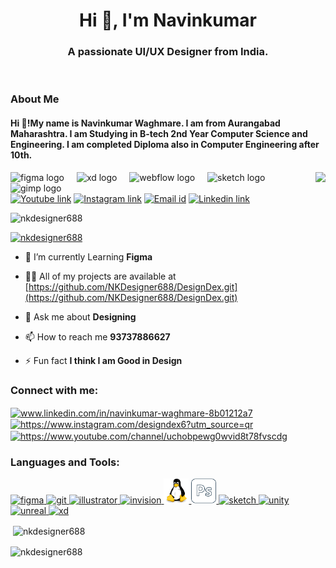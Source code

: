 <h1 align="center">Hi 👋, I'm Navinkumar</h1>
<h3 align="center">A passionate UI/UX Designer from India.</h3>
<br>
<h3>About Me</h3>
<h4 align="left">Hi 👋!My name is Navinkumar Waghmare. I am from Aurangabad Maharashtra. I am Studying in B-tech 2nd Year Computer Science and Engineering. I am completed Diploma also in Computer Engineering after 10th.</h4>



<img align="right" height="150" src="https://cdn.dribbble.com/users/2653319/screenshots/6813714/figma_logo_animation.gif"  />



<div align="left">
  <img src="https://cdn.jsdelivr.net/gh/devicons/devicon/icons/figma/figma-original.svg" height="30" alt="figma logo"  />
  <img width="12" />
  <img src="https://cdn.jsdelivr.net/gh/devicons/devicon/icons/xd/xd-plain.svg" height="30" alt="xd logo"  />
  <img width="12" />
  <img src="https://cdn.jsdelivr.net/gh/devicons/devicon/icons/webflow/webflow-original.svg" height="30" alt="webflow logo"  />
  <img width="12" />
  <img src="https://cdn.jsdelivr.net/gh/devicons/devicon/icons/sketch/sketch-original.svg" height="30" alt="sketch logo"  />
  <img width="12" />
  <img src="https://cdn.jsdelivr.net/gh/devicons/devicon/icons/gimp/gimp-original.svg" height="30" alt="gimp logo"  />
</div>



<div align="left">
<a href="https://www.youtube.com/channel/UCHObPEwg0wvID8t78Fvscdg">
  <img src="https://img.shields.io/static/v1?message=Youtube&logo=youtube&label=&color=FF0000&logoColor=white&labelColor=&style=for-the-badge" height="35" alt="Youtube link"  /></a>

<a href="https://www.instagram.com/designdex6?utm_source=qr">
  <img src="https://img.shields.io/static/v1?message=Instagram&logo=instagram&label=&color=E4405F&logoColor=white&labelColor=&style=for-the-badge" height="35" alt="Instagram link"  /></a>

<a href="navinwaghmare688@gmail.com">
  <img src="https://img.shields.io/static/v1?message=Gmail&logo=gmail&label=&color=D14836&logoColor=white&labelColor=&style=for-the-badge" height="35" alt="Email id"  /></a>

<a href="www.linkedin.com/in/navinkumar-waghmare-8b01212a7">
  <img src="https://img.shields.io/static/v1?message=LinkedIn&logo=linkedin&label=&color=0077B5&logoColor=white&labelColor=&style=for-the-badge" height="35" alt="Linkedin link"  /></a>

</div>



<p align="left"> <img src="https://komarev.com/ghpvc/?username=nkdesigner688&label=Profile%20views&color=0e75b6&style=flat" alt="nkdesigner688" /> </p>

<p align="left"> <a href="https://github.com/ryo-ma/github-profile-trophy"><img src="https://github-profile-trophy.vercel.app/?username=nkdesigner688" alt="nkdesigner688" /></a> </p>

- 🌱 I’m currently Learning **Figma**

- 👨‍💻 All of my projects are available at [https://github.com/NKDesigner688/DesignDex.git](https://github.com/NKDesigner688/DesignDex.git)

- 💬 Ask me about **Designing**

- 📫 How to reach me **93737886627**

- ⚡ Fun fact **I think I am Good in Design**

<h3 align="left">Connect with me:</h3>
<p align="left">
<a href="https://linkedin.com/in/www.linkedin.com/in/navinkumar-waghmare-8b01212a7" target="blank"><img align="center" src="https://raw.githubusercontent.com/rahuldkjain/github-profile-readme-generator/master/src/images/icons/Social/linked-in-alt.svg" alt="www.linkedin.com/in/navinkumar-waghmare-8b01212a7" height="30" width="40" /></a>
<a href="https://instagram.com/https://www.instagram.com/designdex6?utm_source=qr" target="blank"><img align="center" src="https://raw.githubusercontent.com/rahuldkjain/github-profile-readme-generator/master/src/images/icons/Social/instagram.svg" alt="https://www.instagram.com/designdex6?utm_source=qr" height="30" width="40" /></a>
<a href="https://www.youtube.com/c/https://www.youtube.com/channel/uchobpewg0wvid8t78fvscdg" target="blank"><img align="center" src="https://raw.githubusercontent.com/rahuldkjain/github-profile-readme-generator/master/src/images/icons/Social/youtube.svg" alt="https://www.youtube.com/channel/uchobpewg0wvid8t78fvscdg" height="30" width="40" /></a>
</p>

<h3 align="left">Languages and Tools:</h3>
<p align="left"> <a href="https://www.figma.com/" target="_blank" rel="noreferrer"> <img src="https://www.vectorlogo.zone/logos/figma/figma-icon.svg" alt="figma" width="40" height="40"/> </a> <a href="https://git-scm.com/" target="_blank" rel="noreferrer"> <img src="https://www.vectorlogo.zone/logos/git-scm/git-scm-icon.svg" alt="git" width="40" height="40"/> </a> <a href="https://www.adobe.com/in/products/illustrator.html" target="_blank" rel="noreferrer"> <img src="https://www.vectorlogo.zone/logos/adobe_illustrator/adobe_illustrator-icon.svg" alt="illustrator" width="40" height="40"/> </a> <a href="https://www.invisionapp.com/" target="_blank" rel="noreferrer"> <img src="https://www.vectorlogo.zone/logos/invisionapp/invisionapp-icon.svg" alt="invision" width="40" height="40"/> </a> <a href="https://www.linux.org/" target="_blank" rel="noreferrer"> <img src="https://raw.githubusercontent.com/devicons/devicon/master/icons/linux/linux-original.svg" alt="linux" width="40" height="40"/> </a> <a href="https://www.photoshop.com/en" target="_blank" rel="noreferrer"> <img src="https://raw.githubusercontent.com/devicons/devicon/master/icons/photoshop/photoshop-line.svg" alt="photoshop" width="40" height="40"/> </a> <a href="https://www.sketch.com/" target="_blank" rel="noreferrer"> <img src="https://www.vectorlogo.zone/logos/sketchapp/sketchapp-icon.svg" alt="sketch" width="40" height="40"/> </a> <a href="https://unity.com/" target="_blank" rel="noreferrer"> <img src="https://www.vectorlogo.zone/logos/unity3d/unity3d-icon.svg" alt="unity" width="40" height="40"/> </a> <a href="https://unrealengine.com/" target="_blank" rel="noreferrer"> <img src="https://raw.githubusercontent.com/kenangundogan/fontisto/036b7eca71aab1bef8e6a0518f7329f13ed62f6b/icons/svg/brand/unreal-engine.svg" alt="unreal" width="40" height="40"/> </a> <a href="https://www.adobe.com/products/xd.html" target="_blank" rel="noreferrer"> <img src="https://cdn.worldvectorlogo.com/logos/adobe-xd.svg" alt="xd" width="40" height="40"/> </a> </p>

<p>&nbsp;<img align="center" src="https://github-readme-stats.vercel.app/api?username=nkdesigner688&show_icons=true&locale=en" alt="nkdesigner688" /></p>

<p><img align="center" src="https://github-readme-streak-stats.herokuapp.com/?user=nkdesigner688&" alt="nkdesigner688" /></p>
